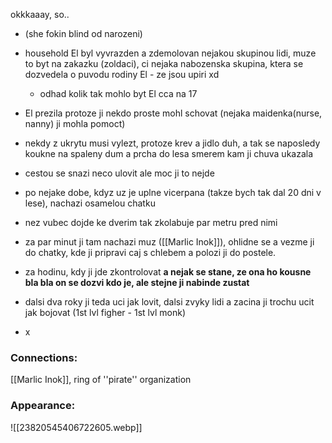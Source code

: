 okkkaaay, so..

- (she fokin blind od narozeni)

- household El byl vyvrazden a zdemolovan nejakou skupinou lidi, muze to byt na zakazku (zoldaci), ci nejaka nabozenska skupina, ktera se dozvedela o puvodu rodiny El - ze jsou upiri xd
	- odhad kolik tak mohlo byt El cca na 17
- El prezila protoze ji nekdo proste mohl schovat (nejaka maidenka(nurse, nanny) ji mohla pomoct)
- nekdy z ukrytu musi vylezt, protoze krev a jidlo duh, a tak se naposledy koukne na spaleny dum a prcha do lesa smerem kam ji chuva ukazala
- cestou se snazi neco ulovit ale moc ji to nejde
- po nejake dobe, kdyz uz je uplne vicerpana (takze bych tak dal 20 dni v lese), nachazi osamelou chatku
- nez vubec dojde ke dverim tak zkolabuje par metru pred nimi
- za par minut ji tam nachazi muz ([[Marlic Inok]]), ohlidne se a vezme ji do chatky, kde ji pripravi caj s chlebem a polozi ji do postele.
- za hodinu, kdy ji jde zkontrolovat **a nejak se stane, ze ona  ho kousne bla bla on se dozvi kdo je, ale stejne ji nabinde zustat**
- dalsi dva roky ji teda uci jak lovit, dalsi zvyky lidi a zacina ji trochu ucit jak bojovat (1st lvl figher - 1st lvl monk)
- x



### Connections:
[[Marlic Inok]], ring of ''pirate'' organization

### Appearance:
![[23820545406722605.webp]]


